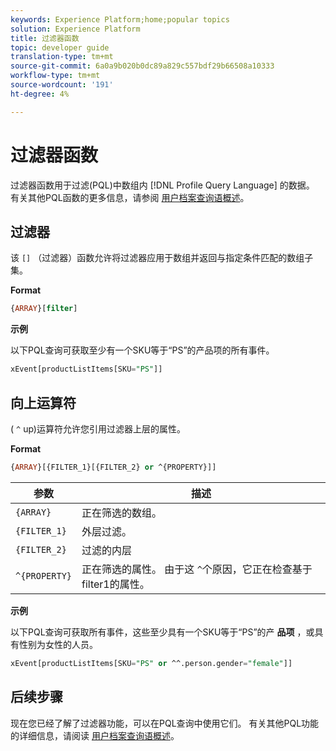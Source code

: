 ```yaml
---
keywords: Experience Platform;home;popular topics
solution: Experience Platform
title: 过滤器函数
topic: developer guide
translation-type: tm+mt
source-git-commit: 6a0a9b020b0dc89a829c557bdf29b66508a10333
workflow-type: tm+mt
source-wordcount: '191'
ht-degree: 4%

---
```



# 过滤器函数

过滤器函数用于过滤(PQL)中数组内 [!DNL Profile Query Language] 的数据。 有关其他PQL函数的更多信息，请参阅 [用户档案查询语概述](./overview.md)。

## 过滤器

该 `[]` （过滤器）函数允许将过滤器应用于数组并返回与指定条件匹配的数组子集。

**Format**

```sql
{ARRAY}[filter]
```

**示例**

以下PQL查询可获取至少有一个SKU等于“PS”的产品项的所有事件。

```sql
xEvent[productListItems[SKU="PS"]]
```

## 向上运算符

( `^` up)运算符允许您引用过滤器上层的属性。

**Format**

```sql
{ARRAY}[{FILTER_1}[{FILTER_2} or ^{PROPERTY}]]
```

| 参数 | 描述 |
| -------- | ----------- |
| `{ARRAY}` | 正在筛选的数组。 |
| `{FILTER_1}` | 外层过滤。 |
| `{FILTER_2}` | 过滤的内层 |
| `^{PROPERTY}` | 正在筛选的属性。 由于这 `^`个原因，它正在检查基于filter1的属性。 |

**示例**

以下PQL查询可获取所有事件，这些至少具有一个SKU等于“PS”的产 **品项** ，或具有性别为女性的人员。

```sql
xEvent[productListItems[SKU="PS" or ^^.person.gender="female"]]
```

## 后续步骤

现在您已经了解了过滤器功能，可以在PQL查询中使用它们。 有关其他PQL功能的详细信息，请阅读 [用户档案查询语概述](./overview.md)。
